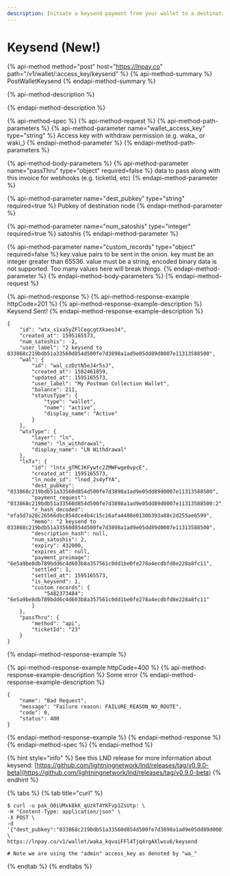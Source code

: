 ```yaml
---
description: Initiate a keysend payment from your wallet to a destination pubkey
---
```


# Keysend \(New!\)

{% api-method method="post" host="https://lnpay.co" path="/v1/wallet/:access\_key/keysend" %}
{% api-method-summary %}
PostWalletKeysend
{% endapi-method-summary %}

{% api-method-description %}

{% endapi-method-description %}

{% api-method-spec %}
{% api-method-request %}
{% api-method-path-parameters %}
{% api-method-parameter name="wallet\_access\_key" type="string" %}
Access key with withdraw permission \(e.g. waka\_ or waki\_\)
{% endapi-method-parameter %}
{% endapi-method-path-parameters %}

{% api-method-body-parameters %}
{% api-method-parameter name="passThru" type="object" required=false %}
data to pass along with this invoice for webhooks \(e.g. ticketId, etc\)
{% endapi-method-parameter %}

{% api-method-parameter name="dest\_pubkey" type="string" required=true %}
Pubkey of destination node
{% endapi-method-parameter %}

{% api-method-parameter name="num\_satoshis" type="integer" required=true %}
satoshis
{% endapi-method-parameter %}

{% api-method-parameter name="custom\_records" type="object" required=false %}
key:value pairs to be sent in the onion. key must be an integer greater than 65536. value must be a string, encoded binary data is not supported. Too many values here will break things.
{% endapi-method-parameter %}
{% endapi-method-body-parameters %}
{% endapi-method-request %}

{% api-method-response %}
{% api-method-response-example httpCode=201 %}
{% api-method-response-example-description %}
Keysend Sent!
{% endapi-method-response-example-description %}

```
{
    "id": "wtx_s1xa5yZFlCegcgtXkaeo34",
    "created_at": 1595165573,
    "num_satoshis": -2,
    "user_label": "2 keysend to 033868c219bdb51a33560d854d500fe7d3898a1ad9e05dd89d0007e11313588500",
    "wal": {
        "id": "wal_czDztN5eJ4r5sJ",
        "created_at": 1582461859,
        "updated_at": 1595165573,
        "user_label": "My Postman Collection Wallet",
        "balance": 211,
        "statusType": {
            "type": "wallet",
            "name": "active",
            "display_name": "Active"
        }
    },
    "wtxType": {
        "layer": "ln",
        "name": "ln_withdrawal",
        "display_name": "LN Withdrawal"
    },
    "lnTx": {
        "id": "lntx_gTMCJKFywtc2ZMWFwge0vpcE",
        "created_at": 1595165573,
        "ln_node_id": "lnod_2s4yfYA",
        "dest_pubkey": "033868c219bdb51a33560d854d500fe7d3898a1ad9e05dd89d0007e11313588500",
        "payment_request": "033868c219bdb51a33560d854d500fe7d3898a1ad9e05dd89d0007e11313588500:2",
        "r_hash_decoded": "efa5d7a28c26566dbc854dce4b4c15c16afa4488e0130b393a88c2d255ae6599",
        "memo": "2 keysend to 033868c219bdb51a33560d854d500fe7d3898a1ad9e05dd89d0007e11313588500",
        "description_hash": null,
        "num_satoshis": 2,
        "expiry": 432000,
        "expires_at": null,
        "payment_preimage": "6e5a9be8db789bdd6c4d603b8a357561c0dd1be0fe278a4ecdbfd8e228a8fc11",
        "settled": 1,
        "settled_at": 1595165573,
        "is_keysend": 1,
        "custom_records": {
            "5482373484": "6e5a9be8db789bdd6c4d603b8a357561c0dd1be0fe278a4ecdbfd8e228a8fc11"
        }
    },
    "passThru": {
        "method": "api",
        "ticketId": "23"
    }
}
```
{% endapi-method-response-example %}

{% api-method-response-example httpCode=400 %}
{% api-method-response-example-description %}
Some error
{% endapi-method-response-example-description %}

```
{
    "name": "Bad Request",
    "message": "Failure reason: FAILURE_REASON_NO_ROUTE",
    "code": 0,
    "status": 400
}
```
{% endapi-method-response-example %}
{% endapi-method-response %}
{% endapi-method-spec %}
{% endapi-method %}

{% hint style="info" %}
See this LND release for more information about keysend: [https://github.com/lightningnetwork/lnd/releases/tag/v0.9.0-beta](https://github.com/lightningnetwork/lnd/releases/tag/v0.9.0-beta)
{% endhint %}

{% tabs %}
{% tab title="curl" %}
```text
$ curl -u pak_O0iUMxk8kK_qUzkT4YKFvp1ZsUtp: \
-H "Content-Type: application/json" \
-X POST \
-d '{"dest_pubkey":"033868c219bdb51a33560d854d500fe7d3898a1ad9e05dd89d0007e11313588500","num_satoshis":2}' \
https://lnpay.co/v1/wallet/waka_kqvaiFFl4Tjq4rgAXlwsu6/keysend

# Note we are using the "admin" access_key as denoted by "wa_"
```
{% endtab %}
{% endtabs %}

